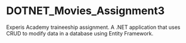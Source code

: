 # DOTNET_Movies_Assignment3
Experis Academy traineeship assignment. A .NET application that uses CRUD to modify data in a database using Entity Framework.
